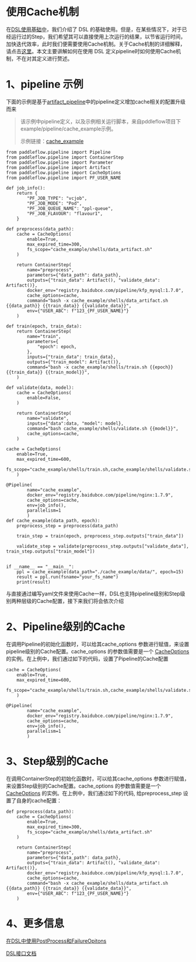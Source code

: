 # 使用Cache机制
在[DSL使用基础中][DSL使用基础]，我们介绍了 DSL 的基础使用。但是，在某些情况下，对于已经运行过的Step，我们希望其可以直接使用上次运行的结果，以节省运行时间，加快迭代效率，此时我们便需要使用Cache机制。关于Cache机制的详细解释，请点击[这里][Cache-ref]。本文主要讲解如何在使用 DSL 定义pipeline时如何使用Cache机制，不在对其定义进行赘述。

# 1、pipeline 示例
下面的示例是基于[artifact_pipeline][artifact_pipeline]中的pipeline定义增加cache相关的配置升级而来
>该示例中pipeline定义，以及示例相关运行脚本，来自pddleflow项目下example/pipeline/cache_example示例。
>
>示例链接：[cache_example][cache_example]

```python3
from paddleflow.pipeline import Pipeline
from paddleflow.pipeline import ContainerStep
from paddleflow.pipeline import Parameter
from paddleflow.pipeline import Artifact
from paddleflow.pipeline import CacheOptions
from paddleflow.pipeline import PF_USER_NAME

def job_info():
    return {
        "PF_JOB_TYPE": "vcjob",
        "PF_JOB_MODE": "Pod",
        "PF_JOB_QUEUE_NAME": "ppl-queue",
        "PF_JOB_FLAVOUR": "flavour1",
    }

def preprocess(data_path):
    cache = CacheOptions(
        enable=True, 
        max_expired_time=300,
        fs_scope="cache_example/shells/data_artifact.sh"
    )

    return ContainerStep(
        name="preprocess",
        parameters={"data_path": data_path},
        outputs={"train_data": Artifact(), "validate_data": Artifact()},
        docker_env="registry.baidubce.com/pipeline/kfp_mysql:1.7.0",
        cache_options=cache,
        command="bash -x cache_example/shells/data_artifact.sh {{data_path}} {{train_data}} {{validate_data}}",
        env={"USER_ABC": f"123_{PF_USER_NAME}"}
    )

def train(epoch, train_data):
    return ContainerStep(
        name="train",
        parameters={
            "epoch": epoch,
        },
        inputs={"train_data": train_data},
        outputs={"train_model": Artifact()},
        command="bash -x cache_example/shells/train.sh {{epoch}} {{train_data}} {{train_model}}",
    )

def validate(data, model):
    cache = CacheOptions(
        enable=False, 
    )

    return ContainerStep(
        name="validate",
        inputs={"data":data, "model": model},
        command="bash cache_example/shells/validate.sh {{model}}", 
        cache_options=cache,
    )

cache = CacheOptions(
    enable=True, 
    max_expired_time=600,
    fs_scope="cache_example/shells/train.sh,cache_example/shells/validate.sh,cache_example/shells/data_artifact.sh"
    )

@Pipeline(
        name="cache_example",
        docker_env="registry.baidubce.com/pipeline/nginx:1.7.9",
        cache_options=cache,
        env=job_info(),
        parallelism=1
        )
def cache_example(data_path, epoch):
    preprocess_step = preprocess(data_path)

    train_step = train(epoch, preprocess_step.outputs["train_data"])

    validate_step = validate(preprocess_step.outputs["validate_data"], train_step.outputs["train_model"])


if __name__ == "__main__":
    ppl = cache_example(data_path="./cache_example/data/", epoch=15)
    result = ppl.run(fsname="your_fs_name")
    print(result)
```
与直接通过编写yaml文件来使用Cache一样，DSL也支持pipeline级别和Step级别两种层级的Cache配置，接下来我们将会依次介绍


# 2、Pipeline级别的Cache
在调用Pipeline的初始化函数时，可以给其cache_options 参数进行赋值，来设置pipeline级别的Cache配置。cache_options 的参数值需要是一个 [CacheOptions][CacheOptions] 的实例。在上例中，我们通过如下的代码，设置了Pipeline的Cache配置
```python3
cache = CacheOptions(
    enable=True,
    max_expired_time=600,
    fs_scope="cache_example/shells/train.sh,cache_example/shells/validate.sh,cache_example/shells/data_artifact.sh"
    )

@Pipeline(
        name="cache_example",
        docker_env="registry.baidubce.com/pipeline/nginx:1.7.9",
        cache_options=cache,
        env=job_info(),
        parallelism=1
        )
``` 

# 3、Step级别的Cache
在调用ContainerStep的初始化函数时，可以给其cache_options 参数进行赋值，来设置Step级别的Cache配置。cache_options 的参数值需要是一个 [CacheOptions][CacheOptions] 的实例。在上例中，我们通过如下的代码, 给preprocess_step 设置了自身的cache配置：
```python3
def preprocess(data_path):
    cache = CacheOptions(
        enable=True,
        max_expired_time=300,
        fs_scope="cache_example/shells/data_artifact.sh"
    )

    return ContainerStep(
        name="preprocess",
        parameters={"data_path": data_path},
        outputs={"train_data": Artifact(), "validate_data": Artifact()},
        docker_env="registry.baidubce.com/pipeline/kfp_mysql:1.7.0",
        cache_options=cache,
        command="bash -x cache_example/shells/data_artifact.sh {{data_path}} {{train_data}} {{validate_data}}",
        env={"USER_ABC": f"123_{PF_USER_NAME}"}
    )
``` 

# 4、更多信息
    
[在DSL中使用PostProcess和FailureOpitons][DSL-PostProcess-And-FailureOpitons]

[DSL接口文档][DSL接口文档]

[Cache-ref]: /docs/zh_cn/reference/pipeline/yaml_definition/3_cache.md
[DSL使用基础]: /docs/zh_cn/reference/pipeline/dsl_definition/1_pipeline_basic.md
[artifact_pipeline]: /docs/zh_cn/reference/pipeline/dsl_definition/2_artifact.md
[cache_example]: /example/pipeline/cache_example
[CacheOptions]: /docs/zh_cn/reference/sdk_reference/pipeline_dsl_reference.md#CacheOptions
[DSL-PostProcess-And-FailureOpitons]: /docs/zh_cn/reference/pipeline/dsl_definition/4_failure_option_and_postprocess.md
[DSL接口文档]: /docs/zh_cn/reference/sdk_reference/pipeline_dsl_reference.md
